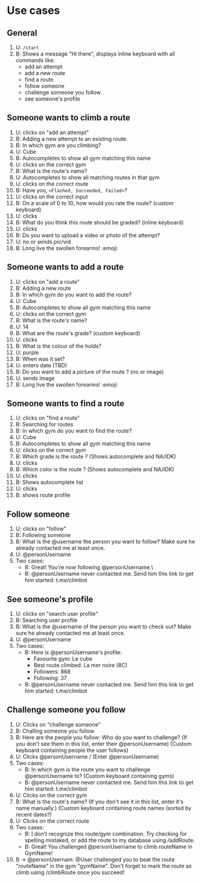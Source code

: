 # Use cases

## General

1. U: `/start`
2. B: Shows a message "Hi there", displays inline keyboard with all commands like:
    * add an attempt
    * add a new route
    * find a route
    * follow someone
    * challenge someone you follow
    * see someone's profile

## Someone wants to climb a route

1. U: clicks on "add an attempt"
2. B: Adding a new attempt to an existing route.
3. B: In which gym are you climbing?
4. U: Cube
5. B: Autocompletes to show all gym matching this name
6. U: clicks on the correct gym
7. B: What is the route's name?
8. U: Autocompletes to show all matching routes in that gym
9. U: clicks on the correct route
10. B: Have you, `<Flashed, Succeeded, Failed>`?
11. U: clicks on the correct input
14. B: On a scale of 0 to 10, how would you rate the route? (custom keyboard)
15. U: clicks
16. B: What do you think this route should be graded? (inline keyboard)
17. U: clicks
18. B: Do you want to upload a video or photo of the attempt?
19. U: no or sends pic/vid
20. B: Long live the swollen forearms! :emoji:

## Someone wants to add a route

1. U: clicks on "add a route"
2. B: Adding a new route
3. B: In which gym do you want to add the route?
4. U: Cube
5. B: Autocompletes to show all gym matching this name
6. U: clicks on the correct gym
7. B: What is the route's name?
8. U: 14
9. B: What are the route's grade? (custom keyboard)
10. U: clicks
11. B: What is the colour of the holds?
12. U: purple
13. B: When was it set?
14. U: enters date (TBD)
15. B: Do you want to add a picture of the route ? (no or image)
16. U: sends image
17. B: Long live the swollen forearms! :emoji:

## Someone wants to find a route

1. U: clicks on "find a route"
2. B: Searching for routes
3. B: In which gym do you want to find the route?
4. U: Cube
5. B: Autocompletes to show all gym matching this name
6. U: clicks on the correct gym
8. B: Which grade is the route ? (Shows autocomplete and NA/IDK)
9. U: clicks
10. B: Which color is the route ? (Shows autocomplete and NA/IDK)
11. U: clicks
12. B: Shows autocomplete list
13. U: clicks
14. B: shows route profile

## Follow someone

1. U: clicks on "follow"
2. B: Following someone
3. B: What is the @username the person you want to follow? Make sure he already contacted me at least once.
4. U: @personUsername
5. Two cases:
   - B: Great! You're now following @personUsername.\
   - B: @personUsername never contacted me. Send him this link to get him started: t.me/climbot

## See someone's profile

1. U: clicks on "search user profile"
2. B: Searching user profile
3. B: What is the @username of the person you want to check out? Make sure he already contacted me at least once.
4. U: @personUsername
5. Two cases:
   - B: Here is @personUsername's profile:
      - Favourite gym: Le cube
      - Best route climbed: La mer noire (8C)
      - Followers: 868
      - Following: 37
   - B: @personUsername never contacted me. Send him this link to get him started: t.me/climbot

## Challenge someone you follow

1. U: Clicks on "challenge someone"
2. B: Challing someone you follow
3. B: Here are the people you follow: Who do you want to challenge? (If you don't see them in this list, enter their @personUsername) (Custom keyboard containing people the user follows)
4. U: Clicks @personUsername / (Enter @personUsername)
5. Two cases:
   - B: In which gym is the route you want to challenge @personUsername to? (Custom keyboard containing gyms)
   - B: @personUsername never contacted me. Send him this link to get him started: t.me/climbot
6. U: Clicks on the correct gym
7. B: What is the route's name? (If you don't see it in this list, enter it's name manually.) (Custom keyboard containing route names (sorted by recent dates?)
8. U: Clicks on the correct route
9. Two cases:
   - B: I don't recognize this route/gym combination. Try checking for spelling mistaked, or add the route to my database using /addRoute.
   - B: Great! You challenged @personUsername to climb routeName in GymName! 
10. B -> @personUsernam: @User challenged you to beat the route "routeName" in the gym "gymName". Don't forget to mark the route as climb using /climbRoute once you succeed!
